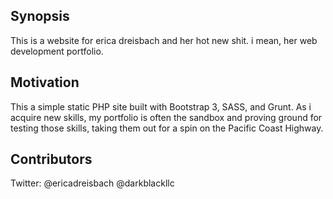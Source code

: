 ## Synopsis

This is a website for erica dreisbach and her hot new shit. i mean, her web development portfolio.

## Motivation

This a simple static PHP site built with Bootstrap 3, SASS, and Grunt. As i acquire new skills, my portfolio is often the sandbox and proving ground for testing those skills, taking them out for a spin on the Pacific Coast Highway.

## Contributors

Twitter: @ericadreisbach @darkblackllc
